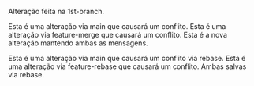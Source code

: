 Alteração feita na 1st-branch.

Esta é uma alteração via main que causará um conflito.
Esta é uma alteração via feature-merge que causará um conflito.
Esta é a nova alteração mantendo ambas as mensagens.

Esta é uma alteração via main que causará um conflito via rebase.
Esta é uma alteração via feature-rebase que causará um conflito.
Ambas salvas via rebase.